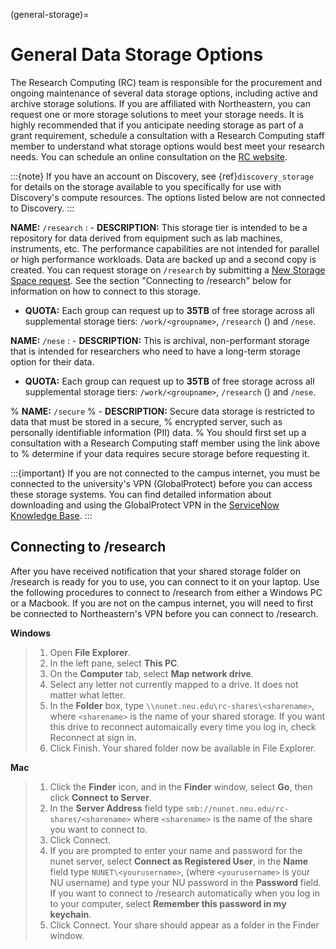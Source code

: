 (general-storage)=

# General Data Storage Options

The Research Computing (RC) team is responsible for the procurement and ongoing
maintenance of several data storage options, including active and archive
storage solutions. If you are affiliated with Northeastern, you can request
one or more storage solutions to meet your storage needs. It is highly recommended
that if you anticipate needing storage as part of a grant requirement,
schedule a consultation with a Research Computing staff member to understand what
storage options would best meet your research needs.
You can schedule an online consultation on the [RC website](https://rc.northeastern.edu/support/consulting).

:::{note}
If you have an account on Discovery, see {ref}`discovery_storage`
for details on the storage available to you specifically for use with Discovery's compute resources. The options listed below are not connected to Discovery.
:::

**NAME:** `/research`
: - **DESCRIPTION:** This storage tier is intended to be a repository for data derived from equipment such as lab machines,
    instruments, etc. The performance capabilities are not intended for parallel or high performance workloads.
    Data are backed up and a second copy is created. You can request storage on `/research` by submitting a [New Storage Space request](https://bit.ly/NURC-NewStorage).
    See the section "Connecting to /research" below for information on how to connect to this storage.
  - **QUOTA:** Each group can request up to **35TB** of free storage across all supplemental storage tiers: `/work/<groupname>`, `/research` () and `/nese`.

**NAME:** `/nese`
: - **DESCRIPTION:** This is archival, non-performant storage that is intended for researchers
    who need to have a long-term storage option for their data.
  - **QUOTA:** Each group can request up to **35TB** of free storage across all supplemental storage tiers: `/work/<groupname>`, `/research` () and `/nese`.

% **NAME:** ``/secure``
% - **DESCRIPTION:** Secure data storage is restricted to data that must be stored in a secure,
% encrypted server, such as personally identifiable information (PII) data.
% You should first set up a consultation with a Research Computing staff member using the link above to
% determine if your data requires secure storage before requesting it.

:::{important}
If you are not connected to the campus internet, you must be connected to
the university's VPN (GlobalProtect) before you can access these storage systems.
You can find detailed information about downloading and using the GlobalProtect VPN
in the [ServiceNow Knowledge Base](https://service.northeastern.edu/tech?id=kb_article&sys_id=4701e07adb93485084ba5595ce9619a9).
:::

## Connecting to /research

After you have received notification that your shared storage folder on /research is ready for you to use, you
can connect to it on your laptop. Use the following procedures to connect to /research from either a Windows PC or a Macbook.
If you are not on the campus internet, you will need to first be connected to Northeastern's VPN before you can connect to /research.

**Windows**

> 1. Open **File Explorer**.
> 2. In the left pane, select **This PC**.
> 3. On the **Computer** tab, select **Map network drive**.
> 4. Select any letter not currently mapped to a drive. It does not matter what letter.
> 5. In the **Folder** box, type `\\nunet.neu.edu\rc-shares\<sharename>`, where `<sharename>` is the name of your shared storage. If you want this drive to reconnect automaically every time you log in, check Reconnect at sign in.
> 6. Click Finish. Your shared folder now be available in File Explorer.

**Mac**

> 1. Click the **Finder** icon, and in the **Finder** window, select **Go**, then click **Connect to Server**.
> 2. In the **Server Address** field type `smb://nunet.neu.edu/rc-shares/<sharename>` where `<sharename>` is the name of the share you want to connect to.
> 3. Click Connect.
> 4. If you are prompted to enter your name and password for the nunet server, select **Connect as Registered User**, in the **Name** field type `NUNET\<yourusername>`, (where `<yourusername>` is your NU username) and type your NU password in the **Password** field. If you want to connect to /research automatically when you log in to your computer, select **Remember this password in my keychain**.
> 5. Click Connect. Your share should appear as a folder in the Finder window.
